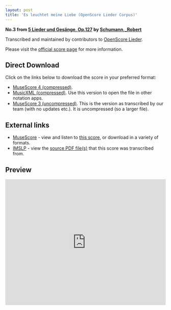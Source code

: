 ```yaml
---
layout: post
title: 'Es leuchtet meine Liebe (OpenScore Lieder Corpus)'
---
```


__No.3 from [5 Lieder und Gesänge, Op.127](https://fourscoreandmore.org/OpenScore/Schumann%2C_Robert/5_Lieder_und_Ges%C3%A4nge%2C_Op.127/) by [Schumann,_Robert](https://fourscoreandmore.org/OpenScore/Schumann%2C_Robert)__

Transcribed and maintained by contributors to [OpenScore Lieder].

Please visit the [official score page] for more information.

[official score page]: https://musescore.com/openscore-lieder-corpus/scores/6826597
[OpenScore Lieder]: https://musescore.com/openscore-lieder-corpus

## Direct Download

Click on the links below to download the score in your preferred format:
- [MuseScore 4 (compressed)](https://fourscoreandmore.org/OpenScore/Schumann%2C_Robert/5_Lieder_und_Ges%C3%A4nge%2C_Op.127/3_Es_leuchtet_meine_Liebe.mscz).
- [MusicXML (compressed)](https://fourscoreandmore.org/OpenScore/Schumann%2C_Robert/5_Lieder_und_Ges%C3%A4nge%2C_Op.127/3_Es_leuchtet_meine_Liebe.mxl). Use this version to open the file in other notation apps.
- [MuseScore 3 (uncompressed)](https://raw.githubusercontent.com/OpenScore/Lieder/refs/heads/main/scores/Schumann%2C_Robert/5_Lieder_und_Ges%C3%A4nge%2C_Op.127/3_Es_leuchtet_meine_Liebe/lc6826597.mscx). This is the version as transcribed by our team (with no updates etc.). It is uncompressed (so a larger file).

## External links

- [MuseScore] - view and listen to [this score][MuseScore], or download in a variety of formats.
- [IMSLP] - view the [source PDF file(s)][IMSLP] that this score was transcribed from.

[MuseScore]: https://musescore.com/score/6826597
[IMSLP]: https://imslp.org/wiki/Special:ReverseLookup/271937

## Preview

<iframe width="100%" height="394" src="https://musescore.com/openscore-lieder-corpus/scores/6826597/embed" frameborder="0" allowfullscreen allow="autoplay; fullscreen"></iframe>
